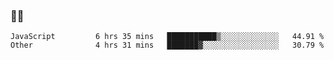 ### 👨‍💻

<!--START_SECTION:waka-->

```text
JavaScript         6 hrs 35 mins   ███████████▒░░░░░░░░░░░░░   44.91 %
Other              4 hrs 31 mins   ███████▓░░░░░░░░░░░░░░░░░   30.79 %
```

<!--END_SECTION:waka-->
